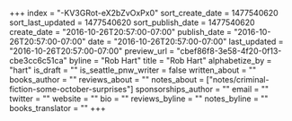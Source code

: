 +++
index = "-KV3GRot-eX2bZvOxPx0"
sort_create_date = 1477540620
sort_last_updated = 1477540620
sort_publish_date = 1477540620
create_date = "2016-10-26T20:57:00-07:00"
publish_date = "2016-10-26T20:57:00-07:00"
date = "2016-10-26T20:57:00-07:00"
last_updated = "2016-10-26T20:57:00-07:00"
preview_url = "cbef86f8-3e58-4f20-0f13-cbe3cc6c51ca"
byline = "Rob Hart"
title = "Rob Hart"
alphabetize_by = "hart"
is_draft = ""
is_seattle_pnw_writer = false
written_about = ""
books_author = ""
reviews_about = ""
notes_about = ["notes/criminal-fiction-some-october-surprises"]
sponsorships_author = ""
email = ""
twitter = ""
website = ""
bio = ""
reviews_byline = ""
notes_byline = ""
books_translator = ""
+++
